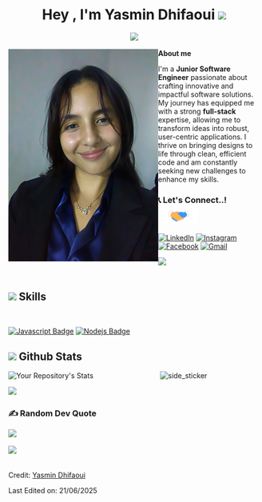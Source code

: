 <h1 align="center"><b>Hey , I'm Yasmin Dhifaoui </b><img src="https://media.giphy.com/media/hvRJCLFzcasrR4ia7z/giphy.gif" width="35"></h1>
<p align="center">
  <a href="https://github.com/DenverCoder1/readme-typing-svg"><img src="https://readme-typing-svg.herokuapp.com?font=Time+New+Roman&color=cyan&size=25&center=true&vCenter=true&width=600&height=100&lines=Hey!+It's+Yasmin+Dhifaoui..&hearts;++;Full+Stack+Web+Developer,;Software-Engineer,;Love+to+learn+new+stuffs..<3"></a>
</p>

<!--  Ceci mon Avatar-->
<img title="My Avatar" align="left" src="assets/images/yasmin.png"  width="300" alt="hi" >

<!--  About me -->
<!--## <picture><img src = "assets/about_me.gif" width = 50px></picture> **About me**-->

**About me**

I'm a **Junior Software Engineer** passionate about crafting innovative and impactful software solutions. My journey has equipped me with a strong **full-stack** expertise, allowing me to transform ideas into robust, user-centric applications. I thrive on bringing designs to life through clean, efficient code and am constantly seeking new challenges to enhance my skills.

<!-- Let's Connect..! -->

### 📞 Let's Connect..! <img src="https://github.com/0xAbdulKhalid/0xAbdulKhalid/raw/main/assets/mdImages/handshake.gif" width ="80">

[![LinkedIn](https://img.shields.io/badge/LinkedIn-0077B5?style=for-the-badge&logo=linkedin&logoColor=white)](https://www.linkedin.com/in/yasmin-dhifaoui/)
[![Instagram](https://img.shields.io/badge/Instagram-E4405F?style=for-the-badge&logo=instagram&logoColor=white)](https://www.instagram.com/gargouri_yasmin/)
[![Facebook](https://img.shields.io/badge/Facebook-1877F2?style=for-the-badge&logo=facebook&logoColor=white)](https://www.facebook.com/yasmin.dhifaoui/)
[![Gmail](https://img.shields.io/badge/Gmail-D14836?style=for-the-badge&logo=gmail&logoColor=white)](mailto:yasmingargouri04@gmail.com)

<!-- Ligne  -->

<img src="https://user-images.githubusercontent.com/73097560/115834477-dbab4500-a447-11eb-908a-139a6edaec5c.gif"><br><br>

<!-- Skills  -->

## <img src="https://media2.giphy.com/media/QssGEmpkyEOhBCb7e1/giphy.gif?cid=ecf05e47a0n3gi1bfqntqmob8g9aid1oyj2wr3ds3mg700bl&rid=giphy.gif" width ="25"><b> Skills</b>

<br>

<!-- TODO: Make technologies links takes you to repositories -->

[![Javascript Badge](https://img.shields.io/badge/-Javascript-F0DB4F?style=for-the-badge&labelColor=black&logo=javascript&logoColor=F0DB4F)](#) [![Nodejs Badge](https://img.shields.io/badge/-Nodejs-3C873A?style=for-the-badge&labelColor=black&logo=node.js&logoColor=3C873A)](#)

<!-- Github Stats   -->

## <img src="https://media.giphy.com/media/iY8CRBdQXODJSCERIr/giphy.gif" width="35"><b> Github Stats </b>

<img align="right" width=200px height=200px alt="side_sticker" src="https://media.giphy.com/media/TEnXkcsHrP4YedChhA/giphy.gif" />

![Your Repository's Stats](https://github-readme-stats.vercel.app/api/top-langs/?username=YasminDhifaoui&show_icons=true&locale=en&layout=compact&langs_count=50&theme=algolia)

![](https://github-readme-activity-graph.vercel.app/graph?username=YasminDhifaoui&theme=react)

### ✍️ Random Dev Quote

![](https://quotes-github-readme.vercel.app/api?type=horizontal&theme=radical)

<div align="center" >

</div>

<img src="https://user-images.githubusercontent.com/73097560/115834477-dbab4500-a447-11eb-908a-139a6edaec5c.gif"><br><br>

Credit: [Yasmin Dhifaoui](https://github.com/YasminDhifaoui)

Last Edited on: 21/06/2025
